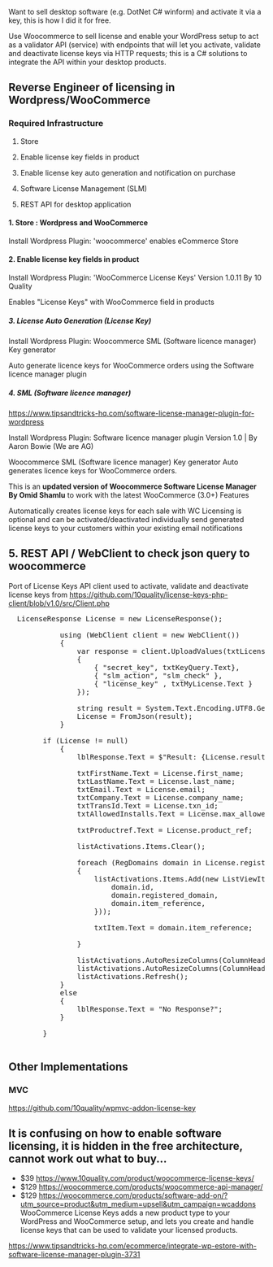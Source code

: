 Want to sell desktop software (e.g. DotNet C# winform) and activate it via a key, this is how I did it for free.  

Use Woocommerce to sell license and enable your WordPress setup to act as a validator API (service) with endpoints that will let you activate, validate and deactivate license keys via HTTP requests; this is a C# solutions to integrate the API within your desktop products.

## Reverse Engineer of licensing in Wordpress/WooCommerce

### Required Infrastructure

 1. Store

 2. Enable license key fields in product
 
 3. Enable license key auto generation and notification on purchase
 
 4. Software License Management (SLM) 
 
 5. REST API for desktop application
 
#### 1. Store : Wordpress and WooCommerce

Install Wordpress Plugin: 'woocommerce' enables eCommerce Store
    
#### 2. Enable license key fields in product

Install Wordpress Plugin: 'WooCommerce License Keys'  Version 1.0.11 By 10 Quality

Enables "License Keys" with WooCommerce field in products

##### 3. License Auto Generation (License Key)
  
Install Wordpress Plugin: Woocommerce SML (Software licence manager) Key generator

Auto generate licence keys for WooCommerce orders using the Software licence manager plugin
 
##### 4. SML (Software licence manager) 

https://www.tipsandtricks-hq.com/software-license-manager-plugin-for-wordpress

Install Wordpress Plugin: Software licence manager plugin Version 1.0 | By Aaron Bowie (We are AG)

Woocommerce SML (Software licence manager) Key generator Auto generates licence keys for WooCommerce orders.

This is an __updated version of Woocommerce Software License Manager By Omid Shamlu__ to work with the latest WooCommerce (3.0+)
Features

Automatically creates license keys for each sale with WC Licensing is optional and can be activated/deactivated individually send generated license keys to your customers within your existing email notifications

## 5. REST API / WebClient to check json query to woocommerce

Port of License Keys API client used to activate, validate and deactivate license keys from https://github.com/10quality/license-keys-php-client/blob/v1.0/src/Client.php

<pre>
  LicenseResponse License = new LicenseResponse();

            using (WebClient client = new WebClient())
            {
                var response = client.UploadValues(txtLicenseServer.Text, new NameValueCollection()
                {
                    { "secret_key", txtKeyQuery.Text},
                    { "slm_action", "slm_check" },
                    { "license_key" , txtMyLicense.Text }
                });

                string result = System.Text.Encoding.UTF8.GetString(response);
                License = FromJson<LicenseResponse>(result);
            }
	    
	    if (License != null)
            {
                lblResponse.Text = $"Result: {License.result} | Message: {License.message} | Key: {License.key}";

                txtFirstName.Text = License.first_name;
                txtLastName.Text = License.last_name;
                txtEmail.Text = License.email;
                txtCompany.Text = License.company_name;
                txtTransId.Text = License.txn_id;
                txtAllowedInstalls.Text = License.max_allowed_domains;

                txtProductref.Text = License.product_ref;

                listActivations.Items.Clear();

                foreach (RegDomains domain in License.registered_domains)
                {
                    listActivations.Items.Add(new ListViewItem(new string[] {
                        domain.id,
                        domain.registered_domain,
                        domain.item_reference,
                    }));

                    txtItem.Text = domain.item_reference;

                }

                listActivations.AutoResizeColumns(ColumnHeaderAutoResizeStyle.ColumnContent);
                listActivations.AutoResizeColumns(ColumnHeaderAutoResizeStyle.HeaderSize);
                listActivations.Refresh();
            }
            else
            {
                lblResponse.Text = "No Response?";
            }

        }
	    </pre>
## Other Implementations

### MVC
https://github.com/10quality/wpmvc-addon-license-key

## It is confusing on how to enable software licensing, it is hidden in the free architecture, cannot work out what to buy...

 *  $39 https://www.10quality.com/product/woocommerce-license-keys/
*  $129 https://woocommerce.com/products/woocommerce-api-manager/
*  $129 https://woocommerce.com/products/software-add-on/?utm_source=product&utm_medium=upsell&utm_campaign=wcaddons
WooCommerce License Keys adds a new product type to your WordPress and WooCommerce setup, and lets you create and handle license keys that can be used to validate your licensed products.  

https://www.tipsandtricks-hq.com/ecommerce/integrate-wp-estore-with-software-license-manager-plugin-3731


